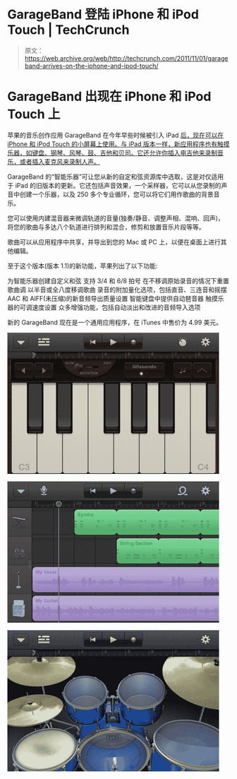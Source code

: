 # GarageBand 登陆 iPhone 和 iPod Touch | TechCrunch

> 原文：<https://web.archive.org/web/http://techcrunch.com/2011/11/01/garageband-arrives-on-the-iphone-and-ipod-touch/>

# GarageBand 出现在 iPhone 和 iPod Touch 上

苹果的音乐创作应用 GarageBand 在今年早些时候被引入 iPad [后，现在可以在 iPhone 和 iPod Touch 的小屏幕上使用。与 iPad 版本一样，新应用程序也有触摸乐器，如键盘、钢琴、风琴、鼓、吉他和贝司。它还允许你插入电吉他来录制音乐，或者插入麦克风来录制人声。](https://web.archive.org/web/20230302221110/https://techcrunch.com/2011/03/02/imovie-and-garageband-for-ipad-announced/)

GarageBand 的“智能乐器”可让您从新的自定和弦资源库中选取，这是对仅适用于 iPad 的旧版本的更新。它还包括声音效果，一个采样器，它可以从您录制的声音中创建一个乐器，以及 250 多个专业循环，您可以将它们用作歌曲的背景音乐。

您可以使用内建混音器来微调轨道的音量(独奏/静音、调整声相、混响、回声)，将您的歌曲与多达八个轨道进行排列和混合，修剪和放置音乐片段等等。

歌曲可以从应用程序中共享，并导出到您的 Mac 或 PC 上，以便在桌面上进行其他编辑。

至于这个版本(版本 1.1)的新功能，苹果列出了以下功能:

为智能乐器创建自定义和弦
支持 3/4 和 6/8 拍号
在不移调原始录音的情况下重置歌曲调
以半音或全八度移调歌曲
录音的附加量化选项，包括直音、三连音和摇摆
AAC 和 AIFF(未压缩)的新音频导出质量设置
智能键盘中提供自动琶音器
触摸乐器的可调速度设置
众多增强功能，包括自动淡出和改进的音频导入选项

新的 GarageBand 现在是一个通用应用程序，在 iTunes 中售价为 4.99 美元。

[![](img/abd4aedfe24a733065a7f8bb5e5849b2.png "mzl.kltazmtt.320x480-75")](https://web.archive.org/web/20230302221110/https://techcrunch.com/wp-content/uploads/2011/11/mzl-kltazmtt-320x480-75.jpg)

[![](img/cfdebc3f9138134539d2bdc8671eaa29.png "mzl.jspgbafi.320x480-75")](https://web.archive.org/web/20230302221110/https://techcrunch.com/wp-content/uploads/2011/11/mzl-jspgbafi-320x480-75.jpg)

[![](img/ca4a0eeb61f2318b80e2b1491d19ab4b.png "mzl.iqcukeeb.320x480-75")](https://web.archive.org/web/20230302221110/https://techcrunch.com/wp-content/uploads/2011/11/mzl-iqcukeeb-320x480-75.jpg)
